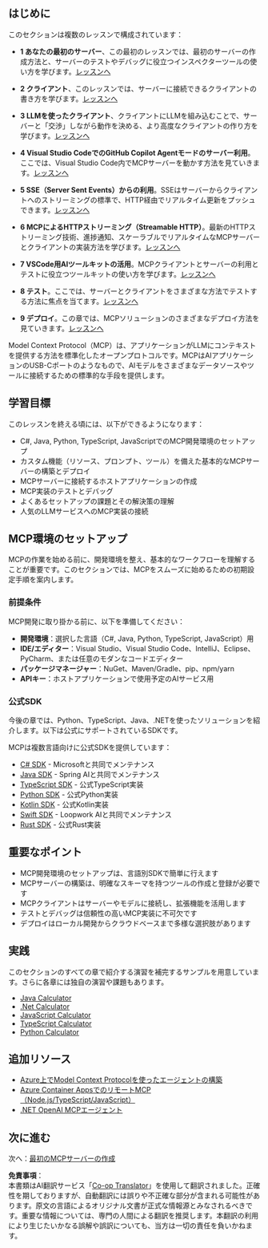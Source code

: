 <!--
CO_OP_TRANSLATOR_METADATA:
{
  "original_hash": "860935ff95d05b006d1d3323e8e3f9e8",
  "translation_date": "2025-07-09T22:28:31+00:00",
  "source_file": "03-GettingStarted/README.md",
  "language_code": "ja"
}
-->
## はじめに  

このセクションは複数のレッスンで構成されています：

- **1 あなたの最初のサーバー**、この最初のレッスンでは、最初のサーバーの作成方法と、サーバーのテストやデバッグに役立つインスペクターツールの使い方を学びます。[レッスンへ](01-first-server/README.md)

- **2 クライアント**、このレッスンでは、サーバーに接続できるクライアントの書き方を学びます。[レッスンへ](02-client/README.md)

- **3 LLMを使ったクライアント**、クライアントにLLMを組み込むことで、サーバーと「交渉」しながら動作を決める、より高度なクライアントの作り方を学びます。[レッスンへ](03-llm-client/README.md)

- **4 Visual Studio CodeでのGitHub Copilot Agentモードのサーバー利用**。ここでは、Visual Studio Code内でMCPサーバーを動かす方法を見ていきます。[レッスンへ](04-vscode/README.md)

- **5 SSE（Server Sent Events）からの利用**。SSEはサーバーからクライアントへのストリーミングの標準で、HTTP経由でリアルタイム更新をプッシュできます。[レッスンへ](05-sse-server/README.md)

- **6 MCPによるHTTPストリーミング（Streamable HTTP）**。最新のHTTPストリーミング技術、進捗通知、スケーラブルでリアルタイムなMCPサーバーとクライアントの実装方法を学びます。[レッスンへ](06-http-streaming/README.md)

- **7 VSCode用AIツールキットの活用**。MCPクライアントとサーバーの利用とテストに役立つツールキットの使い方を学びます。[レッスンへ](07-aitk/README.md)

- **8 テスト**。ここでは、サーバーとクライアントをさまざまな方法でテストする方法に焦点を当てます。[レッスンへ](08-testing/README.md)

- **9 デプロイ**。この章では、MCPソリューションのさまざまなデプロイ方法を見ていきます。[レッスンへ](09-deployment/README.md)


Model Context Protocol（MCP）は、アプリケーションがLLMにコンテキストを提供する方法を標準化したオープンプロトコルです。MCPはAIアプリケーションのUSB-Cポートのようなもので、AIモデルをさまざまなデータソースやツールに接続するための標準的な手段を提供します。

## 学習目標

このレッスンを終える頃には、以下ができるようになります：

- C#, Java, Python, TypeScript, JavaScriptでのMCP開発環境のセットアップ
- カスタム機能（リソース、プロンプト、ツール）を備えた基本的なMCPサーバーの構築とデプロイ
- MCPサーバーに接続するホストアプリケーションの作成
- MCP実装のテストとデバッグ
- よくあるセットアップの課題とその解決策の理解
- 人気のLLMサービスへのMCP実装の接続

## MCP環境のセットアップ

MCPの作業を始める前に、開発環境を整え、基本的なワークフローを理解することが重要です。このセクションでは、MCPをスムーズに始めるための初期設定手順を案内します。

### 前提条件

MCP開発に取り掛かる前に、以下を準備してください：

- **開発環境**：選択した言語（C#, Java, Python, TypeScript, JavaScript）用
- **IDE/エディター**：Visual Studio、Visual Studio Code、IntelliJ、Eclipse、PyCharm、または任意のモダンなコードエディター
- **パッケージマネージャー**：NuGet、Maven/Gradle、pip、npm/yarn
- **APIキー**：ホストアプリケーションで使用予定のAIサービス用

### 公式SDK

今後の章では、Python、TypeScript、Java、.NETを使ったソリューションを紹介します。以下は公式にサポートされているSDKです。

MCPは複数言語向けに公式SDKを提供しています：
- [C# SDK](https://github.com/modelcontextprotocol/csharp-sdk) - Microsoftと共同でメンテナンス
- [Java SDK](https://github.com/modelcontextprotocol/java-sdk) - Spring AIと共同でメンテナンス
- [TypeScript SDK](https://github.com/modelcontextprotocol/typescript-sdk) - 公式TypeScript実装
- [Python SDK](https://github.com/modelcontextprotocol/python-sdk) - 公式Python実装
- [Kotlin SDK](https://github.com/modelcontextprotocol/kotlin-sdk) - 公式Kotlin実装
- [Swift SDK](https://github.com/modelcontextprotocol/swift-sdk) - Loopwork AIと共同でメンテナンス
- [Rust SDK](https://github.com/modelcontextprotocol/rust-sdk) - 公式Rust実装

## 重要なポイント

- MCP開発環境のセットアップは、言語別SDKで簡単に行えます
- MCPサーバーの構築は、明確なスキーマを持つツールの作成と登録が必要です
- MCPクライアントはサーバーやモデルに接続し、拡張機能を活用します
- テストとデバッグは信頼性の高いMCP実装に不可欠です
- デプロイはローカル開発からクラウドベースまで多様な選択肢があります

## 実践

このセクションのすべての章で紹介する演習を補完するサンプルを用意しています。さらに各章には独自の演習や課題もあります。

- [Java Calculator](./samples/java/calculator/README.md)
- [.Net Calculator](../../../03-GettingStarted/samples/csharp)
- [JavaScript Calculator](./samples/javascript/README.md)
- [TypeScript Calculator](./samples/typescript/README.md)
- [Python Calculator](../../../03-GettingStarted/samples/python)

## 追加リソース

- [Azure上でModel Context Protocolを使ったエージェントの構築](https://learn.microsoft.com/azure/developer/ai/intro-agents-mcp)
- [Azure Container AppsでのリモートMCP（Node.js/TypeScript/JavaScript）](https://learn.microsoft.com/samples/azure-samples/mcp-container-ts/mcp-container-ts/)
- [.NET OpenAI MCPエージェント](https://learn.microsoft.com/samples/azure-samples/openai-mcp-agent-dotnet/openai-mcp-agent-dotnet/)

## 次に進む

次へ：[最初のMCPサーバーの作成](01-first-server/README.md)

**免責事項**：  
本書類はAI翻訳サービス「[Co-op Translator](https://github.com/Azure/co-op-translator)」を使用して翻訳されました。正確性を期しておりますが、自動翻訳には誤りや不正確な部分が含まれる可能性があります。原文の言語によるオリジナル文書が正式な情報源とみなされるべきです。重要な情報については、専門の人間による翻訳を推奨します。本翻訳の利用により生じたいかなる誤解や誤訳についても、当方は一切の責任を負いかねます。